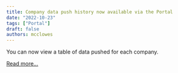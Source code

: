```yaml
---
title: Company data push history now available via the Portal
date: "2022-10-23"
tags: ["Portal"]
draft: false
authors: mcclowes
---
```


You can now view a table of data pushed for each company.

<!--truncate-->

[Read more...](\other\portal\pull-and-push-history#push-history)